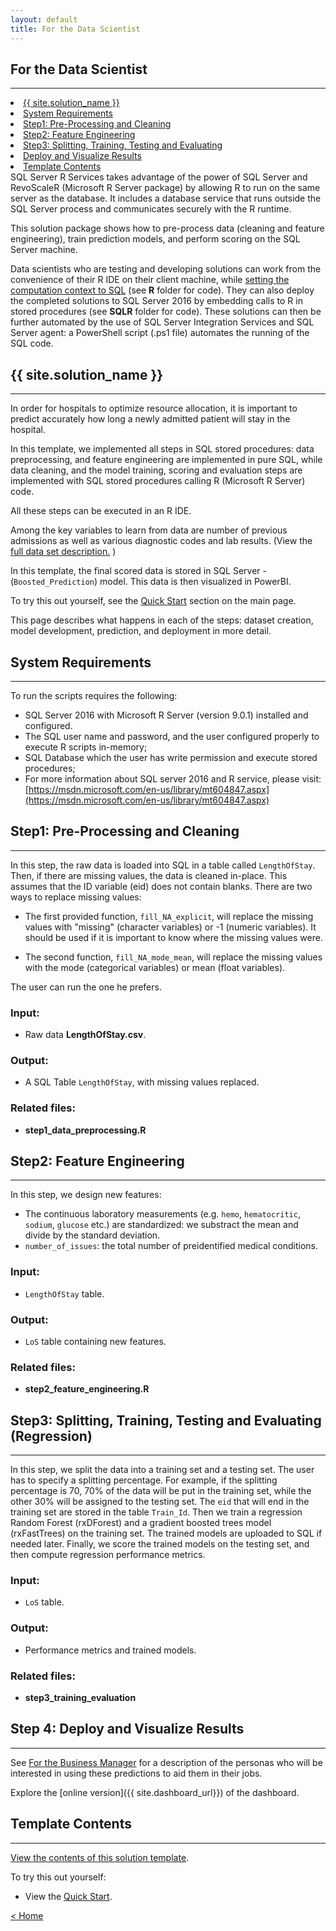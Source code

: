 ```yaml
---
layout: default
title: For the Data Scientist
---
```


## For the Data Scientist
----------------------------

<div class="row">
    <div class="col-md-6">
        <div class="toc">
            <li><a href="#first">{{ site.solution_name }}</a></li>
            <li><a href="#system-requirements">System Requirements</a></li>
            <li><a href="#step1">Step1: Pre-Processing and Cleaning</a></li>
            <li><a href="#step2">Step2: Feature Engineering</a></li>
            <li><a href="#step3r">Step3: Splitting, Training, Testing and Evaluating</a></li>
             <li><a href="#step4">Deploy and Visualize Results</a></li>
            <li><a href="#template-contents">Template Contents</a></li>
        </div>
    </div>
    <div class="col-md-6">
        SQL Server R Services takes advantage of the power of SQL Server and RevoScaleR (Microsoft R Server package) by allowing R to run on the same server as the database. It includes a database service that runs outside the SQL Server process and communicates securely with the R runtime. 
        <p>
       This solution package shows how to pre-process data (cleaning and feature engineering), train prediction models, and perform scoring on the SQL Server machine. </p>
    </div>
</div>

Data scientists who are testing and developing solutions can work from the convenience of their R IDE on their client machine, while <a href="https://msdn.microsoft.com/en-us/library/mt604885.aspx">setting the computation context to SQL</a> (see **R** folder for code).  They can also deploy the completed solutions to SQL Server 2016 by embedding calls to R in stored procedures (see **SQLR** folder for code). These solutions can then be further automated by the use of SQL Server Integration Services and SQL Server agent: a PowerShell script (.ps1 file) automates the running of the SQL code.

<a name="first"></a>

## {{ site.solution_name }}
--------------------------

In order for hospitals to optimize resource allocation, it is important to predict accurately how long a newly admitted patient will stay in the hospital.

In this template, we implemented all steps in SQL stored procedures: data preprocessing, and feature engineering are implemented in pure SQL, while data cleaning, and the model training, scoring and evaluation steps are implemented with SQL stored procedures calling R (Microsoft R Server) code. 

All these steps can be executed in an R IDE. 

Among the key variables to learn from data are number of previous admissions as well as various diagnostic codes and lab results.  (View the [full data set description.](input_data.html) )

In this template, the final scored data is stored in SQL Server -  (`Boosted_Prediction`) model.  This data is then visualized in PowerBI. 

To try this out yourself, see the [Quick Start](START_HERE.html) section on the main page.  

This page describes what happens in each of the steps: dataset creation, model development, prediction, and deployment in more detail.


## System Requirements
--------------------------

To run the scripts requires the following:

- SQL Server 2016 with Microsoft R Server  (version 9.0.1) installed and configured.     
- The SQL user name and password, and the user configured properly to execute R scripts in-memory;
- SQL Database which the user has write permission and execute stored procedures;
- For more information about SQL server 2016 and R service, please visit: [https://msdn.microsoft.com/en-us/library/mt604847.aspx](https://msdn.microsoft.com/en-us/library/mt604847.aspx)


<a name="step1"></a>

##  Step1: Pre-Processing and Cleaning
-------------------------

In this step, the raw data is loaded into SQL in a table called `LengthOfStay`. Then, if there are missing values, the data is cleaned in-place. This assumes that the ID variable (eid) does not contain blanks. 
There are two ways to replace missing values:

* The first provided function, `fill_NA_explicit`, will replace the missing values with "missing" (character variables) or -1 (numeric variables). It should be used if it is important to know where the missing values were.

* The second function, `fill_NA_mode_mean`, will replace the missing values with the mode (categorical variables) or mean (float variables).

The user can run the one he prefers. 

### Input:
* Raw data **LengthOfStay.csv**.

### Output:
* A SQL Table `LengthOfStay`, with missing values replaced.

### Related files:
* **step1_data_preprocessing.R**

<a name="step2"></a>

## Step2: Feature Engineering
-------------------------

In this step, we design new features:  

* The continuous laboratory measurements (e.g. `hemo`, `hematocritic`, `sodium`, `glucose` etc.) are standardized: we substract the mean and divide by the standard deviation. 
* `number_of_issues`: the total number of preidentified medical conditions.

### Input:

* `LengthOfStay` table.

### Output:

* `LoS` table containing new features.

### Related files:

* **step2_feature_engineering.R**


<a name="step3r"></a>

## Step3:  Splitting, Training, Testing and Evaluating (Regression)
-------------------------

In this step, we split the data into a training set and a testing set. The user has to specify a splitting percentage. For example, if the splitting percentage is 70, 70% of the data will be put in the training set, while the other 30% will be assigned to the testing set. The `eid` that will end in the training set are stored in the table `Train_Id`.  Then we train a regression Random Forest (rxDForest) and a gradient boosted trees model (rxFastTrees) on the training set. The trained models are uploaded to SQL if needed later. Finally, we score the trained models on the testing set, and then compute regression performance metrics.

### Input:

* `LoS` table.

### Output:

* Performance metrics and trained models.

### Related files:

* **step3_training_evaluation**

<a name="step4"></a>
  
##  Step 4: Deploy and Visualize Results
--------------------------------

See [For the Business Manager](business_manager.html) for a description of the personas who will be interested in using these predictions to aid them in their jobs.


Explore the  [online version]({{ site.dashboard_url}}) of the dashboard.



## Template Contents 
---------------------

[View the contents of this solution template](contents.html).


To try this out yourself: 

* View the [Quick Start](START_HERE.html).

[&lt; Home](index.html)
